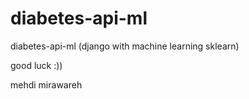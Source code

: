 # diabetes-api-ml
diabetes-api-ml (django with machine learning sklearn)


good luck :)) 

mehdi mirawareh